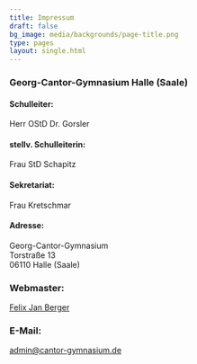 ```yaml
---
title: Impressum
draft: false
bg_image: media/backgrounds/page-title.png
type: pages
layout: single.html
---
```

### Georg-Cantor-Gymnasium Halle (Saale)

#### Schulleiter:

Herr OStD Dr. Gorsler

#### stellv. Schulleiterin:

Frau StD Schapitz

#### Sekretariat:

Frau Kretschmar

#### Adresse:

Georg-Cantor-Gymnasium <br>
Torstraße 13 <br>
06110 Halle (Saale)

### Webmaster:

[Felix Jan Berger](/author/felix-berger/)

### E-Mail:

[admin@cantor-gymnasium.de](mailto:admin@cantor-gymnasium.de)
